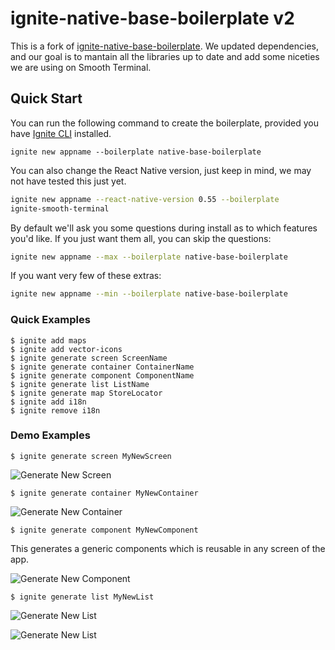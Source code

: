# ignite-native-base-boilerplate v2

This is a fork of
[ignite-native-base-boilerplate](https://github.com/GeekyAnts/ignite-native-base-boilerplate).
We updated dependencies, and our goal is to mantain all the libraries up to date
and add some niceties we are using on Smooth Terminal.

## Quick Start

You can run the following command to create the boilerplate, provided you have [Ignite CLI](https://github.com/infinitered/ignite) installed.

```
ignite new appname --boilerplate native-base-boilerplate
```

You can also change the React Native version, just keep in mind, we may not have tested this just yet.

```sh
ignite new appname --react-native-version 0.55 --boilerplate
ignite-smooth-terminal
```

By default we'll ask you some questions during install as to which features you'd like.  If you just want them all, you can skip the questions:

```sh
ignite new appname --max --boilerplate native-base-boilerplate
```

If you want very few of these extras:

```sh
ignite new appname --min --boilerplate native-base-boilerplate
```

### Quick Examples

```
$ ignite add maps
$ ignite add vector-icons
$ ignite generate screen ScreenName
$ ignite generate container ContainerName
$ ignite generate component ComponentName
$ ignite generate list ListName
$ ignite generate map StoreLocator
$ ignite add i18n
$ ignite remove i18n
```


### Demo Examples


```
$ ignite generate screen MyNewScreen
```
![Generate New Screen](./demo-examples/ios-generate-screen.gif)



```
$ ignite generate container MyNewContainer
```
![Generate New Container](./demo-examples/ios-generate-container.gif)



```
$ ignite generate component MyNewComponent
```
This generates a generic components which is reusable in any screen of the app.

![Generate New Component](./demo-examples/ios-generate-component.gif)



```
$ ignite generate list MyNewList
```
![Generate New List](./demo-examples/ios-generate-list-flat-row.gif)

![Generate New List](./demo-examples/ios-generate-list-flat-grid.gif)

